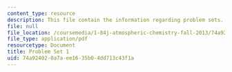 ```yaml
---
content_type: resource
description: This file contain the information regarding problem sets.
file: null
file_location: /coursemedia/1-84j-atmospheric-chemistry-fall-2013/74a924020a7aee1635b04dd713c43f1a_MIT1_84JF13_ProblemSet1.pdf
file_type: application/pdf
resourcetype: Document
title: Problem Set 1
uid: 74a92402-0a7a-ee16-35b0-4dd713c43f1a
---
```

